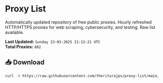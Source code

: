 # Proxy List

Automatically updated repository of free public proxies. Hourly refreshed HTTP/HTTPS proxies for web scraping, cybersecurity, and testing. Raw list available.

**Last Updated:** `Sunday 23-03-2025 21:13:21 UTC`  
**Total Proxies:** `882`

## 📥 Download
```bash
curl -O https://raw.githubusercontent.com/theriturajps/proxy-list/main/proxies.txt
